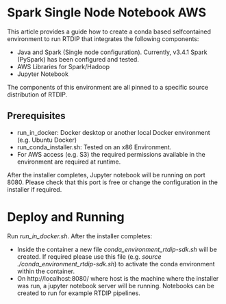 # Spark Single Node Notebook AWS

This article provides a guide how to create a conda based selfcontained environment to run RTDIP that integrates the following components:
* Java and Spark (Single node configuration). Currently, v3.4.1 Spark (PySpark) has been configured and tested.
* AWS Libraries for Spark/Hadoop
* Jupyter Notebook 

The components of this environment are all pinned to a specific source distribution of RTDIP.

## Prerequisites

* run_in_docker: Docker desktop or another local Docker environment (e.g. Ubuntu Docker) 
* run_conda_installer.sh: Tested on an x86 Environment.
* For AWS access (e.g. S3) the required permissions available in the environment are required at runtime.

After the installer completes, Jupyter notebook will be running on port 8080. Please check that this port is free or change the configuration in the installer if required.

# Deploy and Running
Run *run_in_docker.sh*. After the installer completes:
* Inside the container a new file *conda_environment_rtdip-sdk.sh* will be created. If required please use this file (e.g. *source ./conda_environment_rtdip-sdk.sh*)  to activate the conda environment within the container.
* On http://localhost:8080/ where host is the machine where the installer was run, a jupyter notebook server will be running. Notebooks can be created to run for example RTDIP pipelines.

